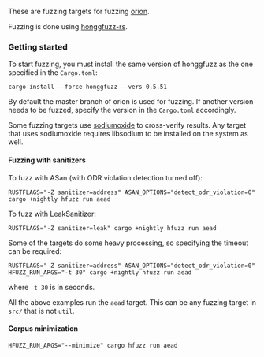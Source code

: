 These are fuzzing targets for fuzzing [orion](https://github.com/brycx/orion).

Fuzzing is done using [honggfuzz-rs](https://github.com/rust-fuzz/honggfuzz-rs).

### Getting started

To start fuzzing, you must install the same version of honggfuzz as the one  specified in the `Cargo.toml`:

```
cargo install --force honggfuzz --vers 0.5.51
```

By default the master branch of orion is used for fuzzing. If another version needs to be fuzzed, specify the version
in the `Cargo.toml` accordingly.

Some fuzzing targets use [sodiumoxide](https://github.com/sodiumoxide/sodiumoxide) to cross-verify results. Any target 
that uses sodiumoxide requires libsodium to be installed on the system as well.


#### Fuzzing with sanitizers
To fuzz with ASan (with ODR violation detection turned off):

```
RUSTFLAGS="-Z sanitizer=address" ASAN_OPTIONS="detect_odr_violation=0" cargo +nightly hfuzz run aead
```

To fuzz with LeakSanitizer:

```
RUSTFLAGS="-Z sanitizer=leak" cargo +nightly hfuzz run aead
```

Some of the targets do some heavy processing, so specifying the timeout can be required:

```
RUSTFLAGS="-Z sanitizer=address" ASAN_OPTIONS="detect_odr_violation=0" HFUZZ_RUN_ARGS="-t 30" cargo +nightly hfuzz run aead
```

where `-t 30` is in seconds.

All the above examples run the `aead` target. This can be any fuzzing target in `src/` that is not `util`.

#### Corpus minimization

```
HFUZZ_RUN_ARGS="--minimize" cargo hfuzz run aead
```